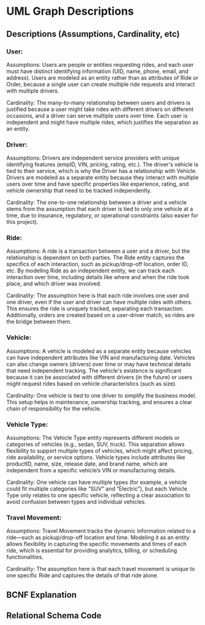 # UML Graph Descriptions

## Descriptions (Assumptions, Cardinality, etc)
### User:
Assumptions: Users are people or entities requesting rides, and each user must have distinct identifying information (UID, name, phone, email, and address). Users are modeled as an entity rather than as attributes of Ride or Order, because a single user can create multiple ride requests and interact with multiple drivers.

Cardinality: The many-to-many relationship between users and drivers is justified because a user might take rides with different drivers on different occasions, and a driver can serve multiple users over time. Each user is independent and might have multiple rides, which justifies the separation as an entity.
### Driver:

Assumptions: Drivers are independent service providers with unique identifying features (empID, VIN, pricing, rating, etc.). The driver's vehicle is tied to their service, which is why the Driver has a relationship with Vehicle. Drivers are modeled as a separate entity because they interact with multiple users over time and have specific properties like experience, rating, and vehicle ownership that need to be tracked independently.

Cardinality: The one-to-one relationship between a driver and a vehicle stems from the assumption that each driver is tied to only one vehicle at a time, due to insurance, regulatory, or operational constraints (also easier for this project). 
### Ride:

Assumptions: A ride is a transaction between a user and a driver, but the relationship is dependent on both parties. The Ride entity captures the specifics of each interaction, such as pickup/drop-off location, order ID, etc. By modeling Ride as an independent entity, we can track each interaction over time, including details like where and when the ride took place, and which driver was involved.

Cardinality: The assumption here is that each ride involves one user and one driver, even if the user and driver can have multiple rides with others. This ensures the ride is uniquely tracked, separating each transaction. Additionally, orders are created based on a user-driver match, so rides are the bridge between them.
### Vehicle:

Assumptions: A vehicle is modeled as a separate entity because vehicles can have independent attributes like VIN and manufacturing date. Vehicles can also change owners (drivers) over time or may have technical details that need independent tracking. The vehicle's existence is significant because it can be associated with different drivers (in the future) or users might request rides based on vehicle characteristics (such as size).

Cardinality: One vehicle is tied to one driver to simplify the business model. This setup helps in maintenance, ownership tracking, and ensures a clear chain of responsibility for the vehicle.

### Vehicle Type:

Assumptions: The Vehicle Type entity represents different models or categories of vehicles (e.g., sedan, SUV, truck). This separation allows flexibility to support multiple types of vehicles, which might affect pricing, ride availability, or service options. Vehicle types include attributes like productID, name, size, release date, and brand name, which are independent from a specific vehicle’s VIN or manufacturing details.

Cardinality: One vehicle can have multiple types (for example, a vehicle could fit multiple categories like “SUV” and “Electric”), but each Vehicle Type only relates to one specific vehicle, reflecting a clear association to avoid confusion between types and individual vehicles.

### Travel Movement:

Assumptions: Travel Movement tracks the dynamic information related to a ride—such as pickup/drop-off location and time. Modeling it as an entity allows flexibility in capturing the specific movements and times of each ride, which is essential for providing analytics, billing, or scheduling functionalities.

Cardinality: The assumption here is that each travel movement is unique to one specific Ride and captures the details of that ride alone.
## BCNF Explanation

## Relational Schema Code
